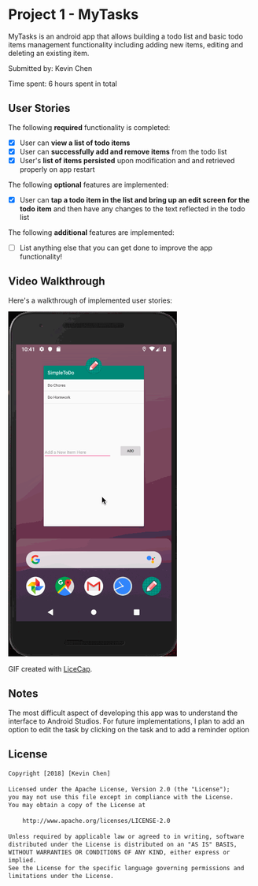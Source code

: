 # Project 1 - MyTasks

MyTasks is an android app that allows building a todo list and basic todo items management functionality including adding new items, editing and deleting an existing item.

Submitted by: Kevin Chen

Time spent: 6 hours spent in total

## User Stories

The following **required** functionality is completed:

* [X] User can **view a list of todo items**
* [X] User can **successfully add and remove items** from the todo list
* [X] User's **list of items persisted** upon modification and and retrieved properly on app restart

The following **optional** features are implemented:

* [X] User can **tap a todo item in the list and bring up an edit screen for the todo item** and then have any changes to the text reflected in the todo list

The following **additional** features are implemented:

* [ ] List anything else that you can get done to improve the app functionality!

## Video Walkthrough

Here's a walkthrough of implemented user stories:

![](to-do-app.gif)

GIF created with [LiceCap](http://www.cockos.com/licecap/).

## Notes

The most difficult aspect of developing this app was to understand the interface to Android Studios.
For future implementations, I plan to add an option to edit the task by clicking on the task and to add a reminder option

## License

    Copyright [2018] [Kevin Chen]

    Licensed under the Apache License, Version 2.0 (the "License");
    you may not use this file except in compliance with the License.
    You may obtain a copy of the License at

        http://www.apache.org/licenses/LICENSE-2.0

    Unless required by applicable law or agreed to in writing, software
    distributed under the License is distributed on an "AS IS" BASIS,
    WITHOUT WARRANTIES OR CONDITIONS OF ANY KIND, either express or implied.
    See the License for the specific language governing permissions and
    limitations under the License.
